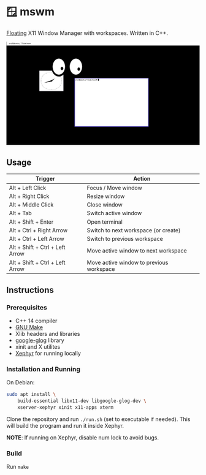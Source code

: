 # 🪟 mswm

[Floating](https://en.wikipedia.org/wiki/Stacking_window_manager) X11 Window Manager with workspaces. Written in C++.

![Demo](assets/demo.png)

## Usage

| Trigger                         | Action                                   |
| ------------------------------- | ---------------------------------------- |
| Alt + Left Click                | Focus / Move window                      |
| Alt + Right Click               | Resize window                            |
| Alt + Middle Click              | Close window                             |
| Alt + Tab                       | Switch active window                     |
| Alt + Shift + Enter             | Open terminal                            |
| Alt + Ctrl + Right Arrow        | Switch to next workspace (or create)     |
| Alt + Ctrl + Left Arrow         | Switch to previous workspace             |
| Alt + Shift + Ctrl + Left Arrow | Move active window to next workspace     |
| Alt + Shift + Ctrl + Left Arrow | Move active window to previous workspace |

## Instructions

### Prerequisites

- C++ 14 compiler
- [GNU Make](https://www.gnu.org/software/make/)
- Xlib headers and libraries
- [google-glog](https://github.com/google/glog) library
- xinit and X utilites
- [Xephyr](https://www.freedesktop.org/wiki/Software/Xephyr/) for running locally

### Installation and Running

On Debian:

```bash
sudo apt install \
    build-essential libx11-dev libgoogle-glog-dev \
    xserver-xephyr xinit x11-apps xterm
```

Clone the repository and run `./run.sh` (set to executable if needed). This will build the program and run it inside Xephyr.

**NOTE**: If running on Xephyr, disable num lock to avoid bugs.

### Build

Run `make`
